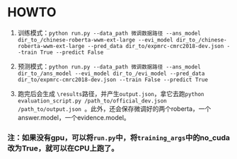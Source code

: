 # HOWTO

1. 训练模式：`python run.py --data_path 微调数据路径 --ans_model dir_to_/chinese-roberta-wwm-ext-large --evi_model dir_to_/chinese-roberta-wwm-ext-large --pred_data dir_to/expmrc-cmrc2018-dev.json --train True --predict False`

2. 预测模式：`python run.py --data_path 微调数据路径 --ans_model dir_to_/ans_model --evi_model dir_to_/evi_model --pred_data dir_to/expmrc-cmrc2018-dev.json --train False --predict True`

3. 跑完后会生成 `\results`路径，并产生`output.json`，拿它去跑`python evaluation_script.py /path_to/official_dev.json /path_to/output.json `。此外，还会保存微调好的两个roberta，一个answer.model，一个evidence.model。

### 注：如果没有gpu，可以将`run.py`中，将`training_args`中的no_cuda改为True，就可以在CPU上跑了。
